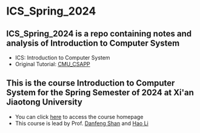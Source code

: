 # ICS_Spring_2024
## ICS_Spring_2024 is a repo containing notes and analysis of Introduction to Computer System
- ICS: Introduction to Computer System
- Original Tutorial: [CMU_CSAPP](https://csapp.cs.cmu.edu/)

## This is the course Introduction to Computer System for the Spring Semester of 2024 at Xi'an Jiaotong University
- You can click [here](https://ics.dfshan.net/) to access the course homepage
- This course is lead by Prof. [Danfeng Shan](https://dfshan.github.io/) and [Hao Li](https://aquatoney.github.io/)
